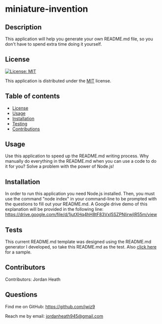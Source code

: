  # miniature-invention
  ## Description
  This application will help you generate your own README.md file, so you don't have to spend extra time doing it yourself.
  ## License
  
  [![License: MIT](https://img.shields.io/badge/License-MIT-yellow.svg)](https://opensource.org/licenses/MIT)
  
This application is distributed under the [MIT](https://opensource.org/licenses/MIT) license.
  ## Table of contents
  - [License](#License)
  - [Usage](#Usage)
  - [Installation](#Installation)
  - [Testing](#Testing)
  - [Contributions](#Contributions)
  ## Usage
  Use this application to speed up the README.md writing process. Why manually do everything in the README.md when you can use a code to do it for you? Solve a problem  with the power of Node.js!
  ## Installation
  In order to run this application you need Node.js installed. Then, you must use the command "node index" in your command-line to be prompted with the questions to fill out your README.md. A Google drive demo of this explanation will be provided in the following line:
  https://drive.google.com/file/d/1jutXHq4hH8tF83VxI5SZPNIirwjlR55m/view
  ## Tests
  This current README.md template was designed using the README.md generator I developed, so take this README.md as the test. Also [click here](https://github.com/jwiz9/READEME-Sample/blob/main/README.md) for a sample.
  ## Contributors
  Contributors: 
  Jordan Heath
  ## Questions
  Find me on GitHub: <https://github.com/jwiz9>
  
Reach me by email: jordanheath945@gmail.com
